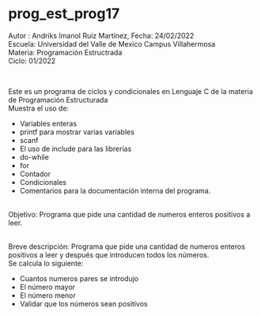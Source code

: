 # prog_est_prog17
Autor : Andriks Imanol Ruiz Martínez, Fecha: 24/02/2022 <br>
Escuela: Universidad del Valle de Mexico Campus Villahermosa <br>
Materia: Programación Estructrada <br>
Ciclo: 01/2022</p>
<br>
<p>Este es un programa de ciclos y condicionales en Lenguaje C de la materia de Programación Estructurada<br>
Muestra el uso de:
  <ul>
    <li>Variables enteras</li>
    <li>printf para mostrar varias variables</li>
    <li>scanf</li>
    <li>El uso de include para las librerias</li>
    <li>do-while</li>
    <li>for</li>
    <li>Contador</li>
    <li>Condicionales</li>
    <li>Comentarios para la documentación interna del programa.</li>
    </ul>
    </p>
<br>
Objetivo: Programa que pide una cantidad de numeros enteros positivos a leer.
<br>
<br>
<p>Breve descripción:
Programa que pide una cantidad de numeros enteros positivos a leer y después que introducen todos los números.<br>
Se calcula lo siguiente:
<ul>
<li>Cuantos numeros pares se introdujo</li>
<li>El número mayor</li>
<li>El número menor</li>
<li>Validar que los números sean positivos</li>	
</ul>
<br>
</p>
